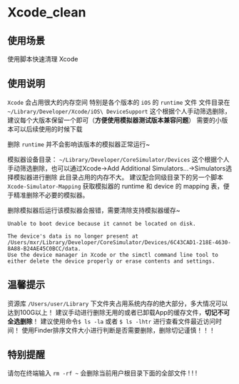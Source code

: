 # Xcode_clean

## 使用场景
使用脚本快速清理 Xcode

## 使用说明
`Xcode` 会占用很大的内存空间
特别是各个版本的 `iOS` 的 `runtime` 文件
文件目录在 `~/Library/Developer/Xcode/iOS\ DeviceSupport`
这个根据个人手动筛选删除，建议每个大版本保留一个即可（**方便使用模拟器测试版本兼容问题**）
需要的小版本可以后续使用的时候下载

删除 `runtime` 并不会影响该版本的模拟器正常运行~

模拟器设备目录：
 `~/Library/Developer/CoreSimulator/Devices`
 这个根据个人手动筛选删除，也可以通过Xcode->Add Additional Simulators...->Simulators选择模拟器进行删除
 此目录占用的内存不大。
 建议配合同级目录下的另一个脚本 `Xcode-Simulator-Mapping` 获取模拟器的 runtime 和 device 的 mapping 表，便于精准删除不必要的模拟器。
 
 删除模拟器后运行该模拟器会报错，需要清除支持模拟器缓存~
 ```
 Unable to boot device because it cannot be located on disk.
 
 The device's data is no longer present at /Users/mxr/Library/Developer/CoreSimulator/Devices/6C43CAD1-218E-4630-8A88-B24AE45C0BCC/data.
 Use the device manager in Xcode or the simctl command line tool to either delete the device properly or erase contents and settings.
 ```

## 温馨提示
资源库 `/Users/user/Library` 下文件夹占用系统内存的绝大部分，多大情况可以达到100G以上！
建议手动进行删除无用的或者已卸载App的缓存文件，**切记不可全选删除**！
建议使用命令`$ ls -la` 或者  `$ ls -lhtr` 进行查看文件最近访问时间！
使用Finder排序文件大小进行判断是否需要删除，删除切记谨慎！！！

## 特别提醒
请勿在终端输入 `rm -rf ~` 会删除当前用户根目录下面的全部文件 ! ! !
